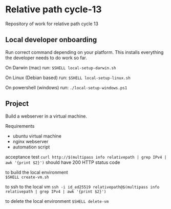 # Relative path cycle-13

Repository of work for relative path cycle 13

## Local developer onboarding

Run correct command depending on your platform. 
This installs everything the developer needs to do work so far.

On Darwin (mac) run: 
`$SHELL local-setup-darwin.sh`

On Linux (Debian based) run:
`$SHELL local-setup-linux.sh`

On powershell (windows) run:
`./local-setup-windows.ps1`

## Project 
Build a webserver in a virtual machine.

Requirements
  * ubuntu virtual machine
  * nginx webserver
  * automation script

acceptance test
`curl http://$(multipass info relativepath | grep IPv4 | awk '{print $2}')`
should have 200 HTTP status code

to build the local environment  
`$SHELL create-vm.sh`

to ssh to the local vm
`ssh -i id_ed25519 relativepath@$(multipass info relativepath | grep IPv4 | awk '{print $2}')`

to delete the local environment 
`$SHELL delete-vm`
